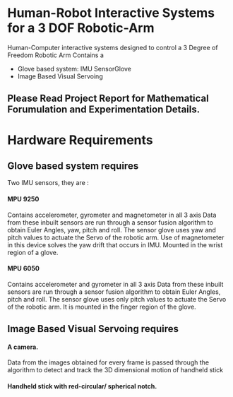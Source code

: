 # Human-Robot Interactive Systems for a 3 DOF Robotic-Arm
Human-Computer interactive systems designed to control a 3 Degree of Freedom Robotic Arm
Contains a 
- Glove based system: IMU SensorGlove
- Image Based Visual Servoing

## Please Read Project Report for Mathematical Forumulation and Experimentation Details.

# Hardware Requirements


## Glove based system requires 
Two IMU sensors, they are :  
#### MPU 9250 
Contains accelerometer, gyrometer and magnetometer in all 3 axis 
Data from these inbuilt sensors are run through a sensor fusion algorithm to obtain Euler Angles, yaw, pitch and roll. The sensor glove uses yaw and pitch values to actuate the Servo of the robotic arm. Use of magnetometer in this device solves the yaw drift that occurs in IMU. Mounted in the wrist region of a glove.

#### MPU 6050 
Contains accelerometer and gyrometer  in all 3 axis 
Data from these inbuilt sensors are run through a sensor fusion algorithm to obtain Euler Angles, pitch and roll. The sensor glove uses only pitch values to actuate the Servo of the robotic arm. It is mounted in the finger region of the glove. 

## Image Based Visual Servoing requires 
#### A camera.
Data from the images obtained for every frame is passed through the algorithm to detect and track the 3D dimensional motion of handheld stick 

#### Handheld stick with red-circular/ spherical notch. 
